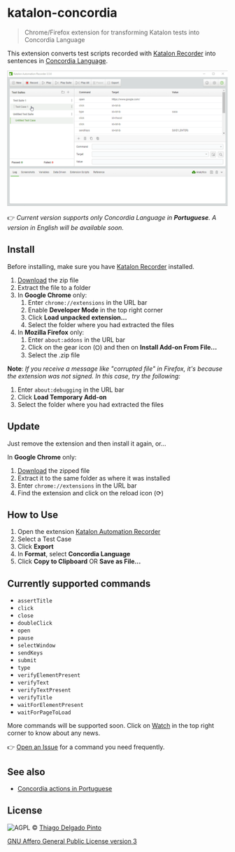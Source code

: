 # katalon-concordia

> Chrome/Firefox extension for transforming Katalon tests into Concordia Language

This extension converts test scripts recorded with [Katalon Recorder](https://www.katalon.com/resources-center/blog/katalon-automation-recorder/) into sentences in [Concordia Language](http://concordialang.org).

![Using](media/using-pt.gif)

👉 *Current version supports only Concordia Language in **Portuguese**. A version in English will be available soon.*

## Install

Before installing, make sure you have [Katalon Recorder](https://www.katalon.com/resources-center/blog/katalon-automation-recorder/) installed.

1. [Download](https://github.com/thiagodp/katalon-concordia/archive/master.zip) the zip file
2. Extract the file to a folder
3. In **Google Chrome** only:
    1. Enter `chrome://extensions` in the URL bar
    2. Enable **Developer Mode** in the top right corner
    3. Click **Load unpacked extension...**
    4. Select the folder where you had extracted the files
4. In **Mozilla Firefox** only:
    1. Enter `about:addons` in the URL bar
    2. Click on the gear icon (⛭) and then on **Install Add-on From File...**
    3. Select the .zip file

**Note**: *If you receive a message like "corrupted file" in Firefox, it's because the extension was not signed. In this case, try the following:*
1. Enter `about:debugging` in the URL bar
2. Click **Load Temporary Add-on**
3. Select the folder where you had extracted the files


## Update

Just remove the extension and then install it again, or...

In **Google Chrome** only:
1. [Download](https://github.com/thiagodp/katalon-concordia/archive/master.zip) the zipped file
2. Extract it to the same folder as where it was installed
3. Enter `chrome://extensions` in the URL bar
4. Find the extension and click on the reload icon (⟳)


## How to Use

1. Open the extension [Katalon Automation Recorder]((https://www.katalon.com/resources-center/blog/katalon-automation-recorder/))
2. Select a Test Case
3. Click **Export**
4. In **Format**, select **Concordia Language**
5. Click **Copy to Clipboard** OR **Save as File...**


## Currently supported commands

- `assertTitle`
- `click`
- `close`
- `doubleClick`
- `open`
- `pause`
- `selectWindow`
- `sendKeys`
- `submit`
- `type`
- `verifyElementPresent`
- `verifyText`
- `verifyTextPresent`
- `verifyTitle`
- `waitForElementPresent`
- `waitForPageToLoad`

More commands will be supported soon. Click on [Watch](https://github.com/thiagodp/katalon-concordia/subscription) in the top right corner to know about any news.

👉 [Open an Issue](https://github.com/thiagodp/katalon-concordia/issues/new) for a command you need frequently.


## See also

- [Concordia actions in Portuguese](https://github.com/thiagodp/concordialang/blob/master/docs/actions-pt.md)


## License

![AGPL](http://www.gnu.org/graphics/agplv3-88x31.png) © [Thiago Delgado Pinto](https://github.com/thiagodp)

[GNU Affero General Public License version 3](LICENSE.txt)